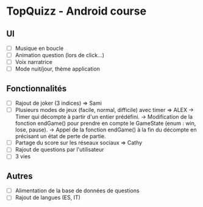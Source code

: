 # TopQuizz - Android course

## UI
- [ ] Musique en boucle
- [ ] Animation question (lors de click...)
- [ ] Voix narratrice
- [ ] Mode nuit/jour, thème application

## Fonctionnalités
- [ ] Rajout de joker (3 indices) => Sami
- [ ] Plusieurs modes de jeux (facile, normal, difficile) avec timer => ALEX
  -> Timer qui décompte à partir d'un entier prédéfini.
  -> Modification de la fonction endGame() pour prendre en compte le GameState (enum : win, lose, pause).
  -> Appel de la fonction endGame() à la fin du décompte en précisant un état de perte de partie.
- [ ] Partage du score sur les réseaux sociaux => Cathy
- [ ] Rajout de questions par l'utilisateur
- [ ] 3 vies 

## Autres
- [ ] Alimentation de la base de données de questions
- [ ] Rajout de langues (ES, IT)
